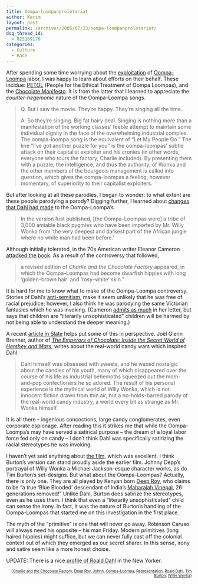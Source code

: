 ```yaml
---
title: Oompa-loompanproletariat
author: Kerim
layout: post
permalink: /archives/2005/07/23/oompa-loompanproletariat/
dsq_thread_id:
  - 825169170
categories:
  - Culture
  - Race
---
```

After spending some time worrying about the <a href="http://vision-nary.com/content/oompa.html" onclick="_gaq.push(['_trackEvent', 'outbound-article', 'http://vision-nary.com/content/oompa.html', 'exploitation']);" >exploitation</a> of <a href="http://en.wikipedia.org/wiki/Oompa_Loompas" onclick="_gaq.push(['_trackEvent', 'outbound-article', 'http://en.wikipedia.org/wiki/Oompa_Loompas', 'Oompa-Loompa']);" >Oompa-Loompa</a> labor, I was happy to learn about efforts on their behalf. These incldue: <a href="http://www.angelfire.com/movies/petol/" onclick="_gaq.push(['_trackEvent', 'outbound-article', 'http://www.angelfire.com/movies/petol/', 'PETOL']);" >PETOL</a> (People for the Ethical Treatment of Oompa Loompas), and the <a href="http://www.grumblemagazine.com/articles/martini/willy.html" onclick="_gaq.push(['_trackEvent', 'outbound-article', 'http://www.grumblemagazine.com/articles/martini/willy.html', 'Chocolate Manifesto']);" >Chocolate Manifesto</a>. It is from the latter that I learned to appreciate the *counter-hegemonic* nature of the Oompa-Loompa songs.

> Q. But I saw the movie. They&#8217;re happy. They&#8217;re singing all the time.
> 
> A. So they&#8217;re singing. Big fat hairy deal. Singing is nothing more than a manifestation of the working classes&#8217; feeble attempt to maintain some individual dignity in the face of the overwhelming industrial complex. The oompa-loompa song is the equivalent of &#8220;Let My People Go.&#8221; The line &#8220;I&#8217;ve got another puzzle for you&#8221; is the oompa-loompas&#8217; subtle attack on their capitalist exploiter and his cronies (in other words, everyone who tours the factory, Charlie included). By presenting them with a puzzle, the intelligence, and thus the authority, of Wonka and the other members of the bourgeois management is called into question, which gives the oompa-loompas a feeling, however momentary, of superiority to their capitalist exploiters.

But after looking at all these parodies, I began to wonder: to what extent are these people parodying a parody? Digging further, I learned about <a href="http://www.roalddahlfans.com/books/charoompa.php" onclick="_gaq.push(['_trackEvent', 'outbound-article', 'http://www.roalddahlfans.com/books/charoompa.php', 'changes that Dahl had made']);" >changes that Dahl had made</a> to the Oompa-Loompa&#8217;s.

> In the version first published, [the Oompa&#8211;Loompas were] a tribe of 3,000 amiable black pygmies who have been imported by Mr. Willy Wonka from &#8216;the very deepest and darkest part of the African jungle where no white man had been before.&#8217;

Although initially tolerated, in the 70s American writer Eleanor Cameron <a href="http://www.hbook.com/exhibit/article_cameron1.html" onclick="_gaq.push(['_trackEvent', 'outbound-article', 'http://www.hbook.com/exhibit/article_cameron1.html', 'attacked the book']);" >attacked the book</a>. As a result of the controversy that followed,

> a revised edition of *Charlie and the Chocolate Factory* appeared, in which the Oompa&#8211;Loompas had become dwarfish hippies with long &#8216;golden&#8211;brown hair&#8217; and &#8216;rosy&#8211;white&#8217; skin.&#8221;

It is hard for me to know what to make of the Oompa-Loompa controversy. Stories of Dahl&#8217;s <a href="http://en.wikipedia.org/wiki/Talk:Roald_Dahl#Anti-semitism" onclick="_gaq.push(['_trackEvent', 'outbound-article', 'http://en.wikipedia.org/wiki/Talk:Roald_Dahl#Anti-semitism', 'anti-semitism']);" >anti-semitism</a>, make it seem unlikely that he was free of racial prejudice; however, I also think he was parodying the same Victorian fantasies which he was invoking. (Cameron <a href="http://www.hbook.com/exhibit/article_cameron1.html" onclick="_gaq.push(['_trackEvent', 'outbound-article', 'http://www.hbook.com/exhibit/article_cameron1.html', 'admits as much']);" >admits as much</a> in her letter, but says that children are &#8220;literarily unsophisticated&#8221; children will be harmed by not being able to understand the deeper meaning.)

A recent <a href="http://slate.com/id/2122852/" onclick="_gaq.push(['_trackEvent', 'outbound-article', 'http://slate.com/id/2122852/', 'article in Slate']);" >article in Slate</a> helps put some of this in perspective. Jo&#235;l Glenn Brenner, author of *<a href="http://www.amazon.com/exec/obidos/redirect?tag=shashwaticom-20%26link_code=xm2%26camp=2025%26creative=165953%26path=http://www.amazon.com/gp/redirect.html%253fASIN=0679421904%2526tag=shashwaticom-20%2526lcode=xm2%2526cID=2025%2526ccmID=165953%2526location=/o/ASIN/0679421904%25253FSubscriptionId=02ZH6J1W0649DTNS6002" onclick="_gaq.push(['_trackEvent', 'outbound-article', 'http://www.amazon.com/exec/obidos/redirect?tag=shashwaticom-20%26link_code=xm2%26camp=2025%26creative=165953%26path=http://www.amazon.com/gp/redirect.html%253fASIN=0679421904%2526tag=shashwaticom-20%2526lcode=xm2%2526cID=2025%2526ccmID=165953%2526location=/o/ASIN/0679421904%25253FSubscriptionId=02ZH6J1W0649DTNS6002', 'The Emperors of Chocolate: Inside the Secret World of Hershey and Mars']);" >The Emperors of Chocolate: Inside the Secret World of Hershey and Mars</a>*, writes about the real-world candy wars which inspired Dahl:

> Dahl himself was obsessed with sweets, and he waxed nostalgic about the candies of his youth, many of which disappeared over the course of his life as industrial behemoths squeezed out the mom-and-pop confectioners he so adored. The result of his personal experience is the mythical world of Willy Wonka, which is not innocent fiction drawn from thin air, but a no-holds-barred parody of the real-world candy industry, a world every bit as strange as Mr. Wonka himself.

It is all there &#8211; ingenious concoctions, large candy conglomerates, even corporate espionage. After reading this it strikes me that while the Oompa-Loompa&#8217;s may have served a satirical purpose &#8211; the dream of a loyal labor force fed only on candy &#8211; I don&#8217;t think Dahl was specifically satirizing the racial stereotypes he was invoking.

I haven&#8217;t yet said anything about <a href="http://www.imdb.com/title/tt0367594/" onclick="_gaq.push(['_trackEvent', 'outbound-article', 'http://www.imdb.com/title/tt0367594/', 'the film']);" >the film</a>, which was excellent. I think Burton&#8217;s version can stand proudly aside the earlier film. Johnny Depp&#8217;s portrayal of Willy Wonka a Michael Jackson-esque character works, as do Tim Burton&#8217;s set-designs. But what about the Oompa-Loompas? Actually, there is only one. They are all played by Kenyan born <a href="http://www.deep-roy.com/biography.htm" onclick="_gaq.push(['_trackEvent', 'outbound-article', 'http://www.deep-roy.com/biography.htm', 'Deep Roy']);" >Deep Roy</a>, who claims to be &#8220;a true &#8216;Blue Blooded&#8217; descendant of India&#8217;s <a href="http://www.jattworld.com/exoops/modules/Library/?p=hsduleh-alphabetG" onclick="_gaq.push(['_trackEvent', 'outbound-article', 'http://www.jattworld.com/exoops/modules/Library/?p=hsduleh-alphabetG', 'Maharajah Vinepal']);" >Maharajah Vinepal</a>, 26 generations removed!&#8221; Unlike Dahl, Burton does satirize the stereotypes, even as he uses them. I think that even a &#8220;literarily unsophisticated&#8221; child can sense the irony. In fact, it was the nature of Burton&#8217;s handling of the Oompa-Loompas that started me on this investigation in the first place.

The myth of the &#8220;primitive&#8221; is one that will never go away. Robinson Caruso will always need his opposite &#8211; his man Friday. Modern primitives (long haired hippies) might suffice, but we can never fully cast off the colonial context out of which they emerged as our secret sharer. In this sense, irony and satire seem like a more honest choice.

UPDATE: There is a nice <a href="http://www.newyorker.com/critics/atlarge/articles/050711crat_atlarge" onclick="_gaq.push(['_trackEvent', 'outbound-article', 'http://www.newyorker.com/critics/atlarge/articles/050711crat_atlarge', 'profile of Roald Dahl']);" >profile of Roald Dahl</a> in the New Yorker.

<!-- technorati tags start -->

<div style="text-align:right;">
  <span style="font-size:x-small;">{<a href="http://technorati.com/tag/Charlie and the Chocolate Factory" onclick="_gaq.push(['_trackEvent', 'outbound-article', 'http://technorati.com/tag/Charlie and the Chocolate Factory', 'Charlie and the Chocolate Factory']);"  rel="tag">Charlie and the Chocolate Factory</a>, <a href="http://technorati.com/tag/Deep Roy" onclick="_gaq.push(['_trackEvent', 'outbound-article', 'http://technorati.com/tag/Deep Roy', 'Deep Roy']);"  rel="tag">Deep Roy</a>, <a href="http://technorati.com/tag/Johnn" onclick="_gaq.push(['_trackEvent', 'outbound-article', 'http://technorati.com/tag/Johnn', 'Johnn']);"  rel="tag">Johnn</a>, <a href="http://technorati.com/tag/Oompa-Loompa" onclick="_gaq.push(['_trackEvent', 'outbound-article', 'http://technorati.com/tag/Oompa-Loompa', 'Oompa-Loompa']);"  rel="tag">Oompa-Loompa</a>, <a href="http://technorati.com/tag/Representation" onclick="_gaq.push(['_trackEvent', 'outbound-article', 'http://technorati.com/tag/Representation', 'Representation']);"  rel="tag">Representation</a>, <a href="http://technorati.com/tag/Roald Dahl" onclick="_gaq.push(['_trackEvent', 'outbound-article', 'http://technorati.com/tag/Roald Dahl', 'Roald Dahl']);"  rel="tag">Roald Dahl</a>, <a href="http://technorati.com/tag/Tim Burton" onclick="_gaq.push(['_trackEvent', 'outbound-article', 'http://technorati.com/tag/Tim Burton', 'Tim Burton']);"  rel="tag">Tim Burton</a>, <a href="http://technorati.com/tag/Willie Wonka" onclick="_gaq.push(['_trackEvent', 'outbound-article', 'http://technorati.com/tag/Willie Wonka', 'Willie Wonka']);"  rel="tag">Willie Wonka</a>}</span>


<!-- technorati tags end -->

